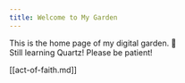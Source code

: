 ```yaml
---
title: Welcome to My Garden
---
```


This is the home page of my digital garden. 🌱  
Still learning Quartz! Please be patient! 

[[act-of-faith.md]]